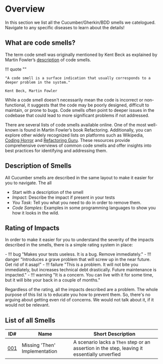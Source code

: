 # Overview
In this section we list all the Cucumber/Gherkin/BDD smells we catelogued. Navigate to any specific diseases to learn about the details!

## What are code smells?
The term code smell was originally mentioned by Kent Beck as explained by Martin Fowler’s [description](https://www.martinfowler.com/bliki/CodeSmell.html) of code smells.

!!! quote ""

    "A code smell is a surface indication that usually corresponds to a deeper problem in the system." 
    
    Kent Beck, Martin Fowler

While a code smell doesn't necessarily mean the code is incorrect or non-functional, it suggests that the code may be poorly designed, difficult to maintain, or prone to bugs. Code smells often point to deeper issues in the codebase that could lead to more significant problems if not addressed.

There are several lists of code smells available online. One of the most well-known is found in Martin Fowler’s book Refactoring. Additionally, you can explore other widely recognized lists on platforms such as Wikipedia, [Coding Horror](https://blog.codinghorror.com/code-smells/) and [Refactoring Guru](https://refactoring.guru/refactoring/smells). These resources provide comprehensive overviews of common code smells and offer insights into best practices for identifying and addressing them.

## Description of Smells
All Cucumber smells are described in the same layout to make it easier for you to navigate. The all

* Start with a description of the smell
* *Impact:* Describe the impact if present in your tests
* *You Task*: Tell you what you need to do in order to remove them.
* *Code Samples*: Examples in some programming languages to show you how it looks in the wild.

## Rating of Impacts
In order to make it easier for you to understand the severity of the impacts described in the smells, there is a simple rating system in place:

<div class="grid cards" markdown>
- !!! bug "Makes your tests useless. It is a bug. Remove immediately."
- !!! danger "Introduces a grave problem that will screw up in the near future. Get rid of it asap!"
- !!! failure "This is a problem. It will not bite you immediately, but increases technical debt drastically. Future maintenance is impacted."
- !!! warning "It is a concern. You can live with it for some time, but it will bite your back in a couple of months."
</div>

Regardless of the rating, all the impacts described are a problem. The whole purpose of this list is to educate you how to prevent them. So, there's no arguing about getting even rid of concerns. We would not talk about it, if it would not be relevant.

## List of all Smells
| ID# | Name | Short Description |
|-----|------|-------------|
| [001](001-missing-then.md) | Missing 'Then' Implementation | A scenario lacks a `Then` step or an assertion in the step, leaving it essentially unverfied |

